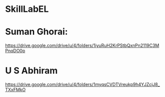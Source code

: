 # SkillLabEL

# Suman Ghorai:
https://drive.google.com/drive/u/4/folders/1iyuRuH2KrPStbQxnPn2119C3MPnqDO0p

# U S Abhiram
https://drive.google.com/drive/u/4/folders/1myqsCVDTVreukp9h4YJZcjJ8_TXxFMkO 

